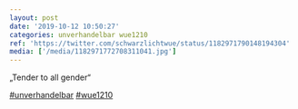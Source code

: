 ```yaml
---
layout: post
date: '2019-10-12 10:50:27'
categories: unverhandelbar wue1210
ref: 'https://twitter.com/schwarzlichtwue/status/1182971790148194304'
media: ['/media/1182971772708311041.jpg']
---
```

„Tender to all gender“

[#unverhandelbar](/t/unverhandelbar) [#wue1210](/t/wue1210) 